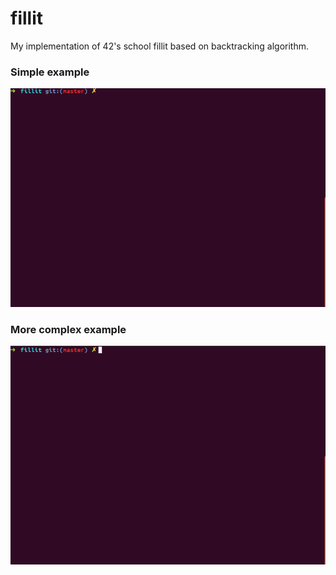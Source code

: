 # fillit
My implementation of 42's school fillit based on backtracking algorithm.

### Simple example
![](https://raw.githubusercontent.com/vukolka/fillit/master/gif_fillit.gif)
### More complex example
![](https://raw.githubusercontent.com/vukolka/fillit/master/more_complex_gif.gif)

